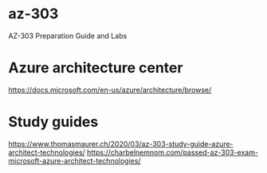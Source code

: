 # az-303
AZ-303 Preparation Guide and Labs

# Azure architecture center
https://docs.microsoft.com/en-us/azure/architecture/browse/

# Study guides
https://www.thomasmaurer.ch/2020/03/az-303-study-guide-azure-architect-technologies/
https://charbelnemnom.com/passed-az-303-exam-microsoft-azure-architect-technologies/
